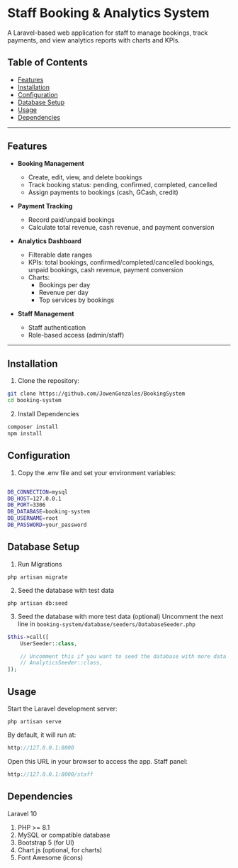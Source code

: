 # Staff Booking & Analytics System

A Laravel-based web application for staff to manage bookings, track payments, and view analytics reports with charts and KPIs.

## Table of Contents

- [Features](#features)
- [Installation](#installation)
- [Configuration](#configuration)
- [Database Setup](#database-setup)
- [Usage](#usage)
- [Dependencies](#dependencies)

---

## Features

- **Booking Management**
    - Create, edit, view, and delete bookings
    - Track booking status: pending, confirmed, completed, cancelled
    - Assign payments to bookings (cash, GCash, credit)

- **Payment Tracking**
    - Record paid/unpaid bookings
    - Calculate total revenue, cash revenue, and payment conversion

- **Analytics Dashboard**
    - Filterable date ranges
    - KPIs: total bookings, confirmed/completed/cancelled bookings, unpaid bookings, cash revenue, payment conversion
    - Charts:
        - Bookings per day
        - Revenue per day
        - Top services by bookings

- **Staff Management**
    - Staff authentication
    - Role-based access (admin/staff)

---

## Installation

1. Clone the repository:
```bash
git clone https://github.com/JowenGonzales/BookingSystem
cd booking-system
```

2. Install Dependencies
```bash
composer install
npm install
```

## Configuration
1. Copy the .env file and set your environment variables:
```bash

DB_CONNECTION=mysql
DB_HOST=127.0.0.1
DB_PORT=3306
DB_DATABASE=booking-system
DB_USERNAME=root
DB_PASSWORD=your_password

```

## Database Setup

1. Run Migrations
```
php artisan migrate
```
2. Seed the database with test data
```
php artisan db:seed
```

3. Seed the database with more test data (optional)
Uncomment the next line in ``booking-system/database/seeders/DatabaseSeeder.php``
```php
$this->call([
    UserSeeder::class,

    // Uncomment this if you want to seed the database with more data
    // AnalyticsSeeder::class,
]);
```


## Usage
Start the Laravel development server:
```
php artisan serve
```

By default, it will run at:
```cpp
http://127.0.0.1:8000
```

Open this URL in your browser to access the app. Staff panel:
```cpp
http://127.0.0.1:8000/staff
```

## Dependencies
Laravel 10

1. PHP >= 8.1
2. MySQL or compatible database
3. Bootstrap 5 (for UI)
4. Chart.js (optional, for charts)
5. Font Awesome (icons)
